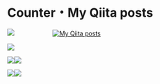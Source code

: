 # Counter・My Qiita posts
![](https://komarev.com/ghpvc/?username=kinoshitaken123)  　　　　　　[![My Qiita posts](https://qiita-badge.apiapi.app/s/kinoshitaken123/posts.svg)](http://qiita.com/kinoshitaken123)


![](https://github-profile-summary-cards.vercel.app/api/cards/profile-details?username=kinoshitaken123&theme=vue)

![](https://github-profile-summary-cards.vercel.app/api/cards/repos-per-language?username=kinoshitaken123&theme=vue)![](https://github-profile-summary-cards.vercel.app/api/cards/most-commit-language?username=kinoshitaken123&theme=vue)

![](https://github-profile-summary-cards.vercel.app/api/cards/stats?username=kinoshitaken123&theme=vue)![](https://github-profile-summary-cards.vercel.app/api/cards/productive-time?username=kinoshitaken123&theme=vue)



<!--
**kinoshitaken123/kinoshitaken123** is a ✨ _special_ ✨ repository because its `README.md` (this file) appears on your GitHub profile.

Here are some ideas to get you started:

- 🔭 I’m currently working on ...
- 🌱 I’m currently learning ...
- 👯 I’m looking to collaborate on ...
- 🤔 I’m looking for help with ...
- 💬 Ask me about ...
- 📫 How to reach me: ...
- 😄 Pronouns: ...
- ⚡ Fun fact: ...
-->
